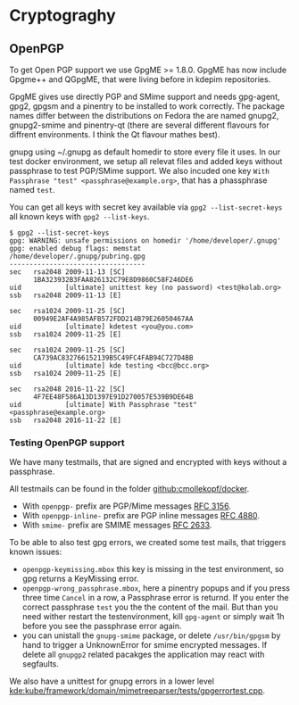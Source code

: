 # Cryptograghy

## OpenPGP

To get Open PGP support we use GpgME >= 1.8.0. GpgME has now include Gpgme++ and QGpgME, that were living before in kdepim repositories.

GpgME gives use directly PGP and SMime support and needs gpg-agent, gpg2, gpgsm and a pinentry to be installed to work correctly. The package names differ between the distributions on Fedora the are named gnupg2, gnupg2-smime and pinentry-qt (there are several different flavours for diffrent environments. I think the Qt flavour mathes best).

gnupg using ~/.gnupg as default homedir to store every file it uses. In our test docker environment, we setup all relevat files and added keys without passphrase to test PGP/SMime support. We also incuded one key `With Passphrase "test" <passphrase@example.org>`, that has a phassphrase named `test`.

You can get all keys with secret key available via `gpg2 --list-secret-keys` all known keys with `gpg2 --list-keys`.

```
$ gpg2 --list-secret-keys
gpg: WARNING: unsafe permissions on homedir '/home/developer/.gnupg'
gpg: enabled debug flags: memstat
/home/developer/.gnupg/pubring.gpg
----------------------------------
sec   rsa2048 2009-11-13 [SC]
      1BA323932B3FAA826132C79E8D9860C58F246DE6
uid           [ultimate] unittest key (no password) <test@kolab.org>
ssb   rsa2048 2009-11-13 [E]

sec   rsa1024 2009-11-25 [SC]
      00949E2AF4A985AFB572FDD214B79E26050467AA
uid           [ultimate] kdetest <you@you.com>
ssb   rsa1024 2009-11-25 [E]

sec   rsa1024 2009-11-25 [SC]
      CA739AC832766152139B5C49FC4FAB94C727D4BB
uid           [ultimate] kde testing <bcc@bcc.org>
ssb   rsa1024 2009-11-25 [E]

sec   rsa2048 2016-11-22 [SC]
      4F7EE48F586A13D1397E91D270057E539B9DE64B
uid           [ultimate] With Passphrase "test" <passphrase@example.org>
ssb   rsa2048 2016-11-22 [E]
```

### Testing OpenPGP support

We have many testmails, that are signed and encrypted with keys without a passphrase.

All testmails can be found in the folder [github:cmollekopf/docker](https://github.com/cmollekopf/docker/tree/master/kube/testmails/cur).

* With `openpgp-` prefix are PGP/Mime messages [RFC 3156](https://tools.ietf.org/html/rfc3156).
* With `openpgp-inline-` prefix are PGP inline messages [RFC 4880](https://tools.ietf.org/html/rfc4880).
* With `smime-` prefix are SMIME messages [RFC 2633](https://tools.ietf.org/html/rfc2633).

To be able to also test gpg errors, we created some test mails, that triggers known issues:

* `openpgp-keymissing.mbox` this key is missing in the test environment, so gpg returns a KeyMissing error.
* `openpgp-wrong_passphrase.mbox`, here a pinentry popups and if you press three time `Cancel` in a row, a Passphrase error is returnd. If you enter the correct passphrase `test` you the the content of the mail. But than you need wither restart the testenvironment, kill `gpg-agent` or simply wait 1h before you see the passphrase error again.
* you can unistall the `gnupg-smime` package, or delete `/usr/bin/gpgsm` by hand to trigger a UnknownError for smime encrypted messages. If delete all `gnupgp2` related pacakges the application may react with segfaults.

We also have a unittest for gnupg errors in a lower level [kde:kube/framework/domain/mimetreeparser/tests/gpgerrortest.cpp](https://cgit.kde.org/kube.git/tree/framework/domain/mimetreeparser/tests/gpgerrortest.cpp?h=develop).
